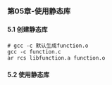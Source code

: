 ### 第05章-使用静态库

#### 5.1 创建静态库

```shell
# gcc -c 默认生成function.o
gcc -c function.c
ar rcs libfunction.a function.o
```

#### 5.2 使用静态库

